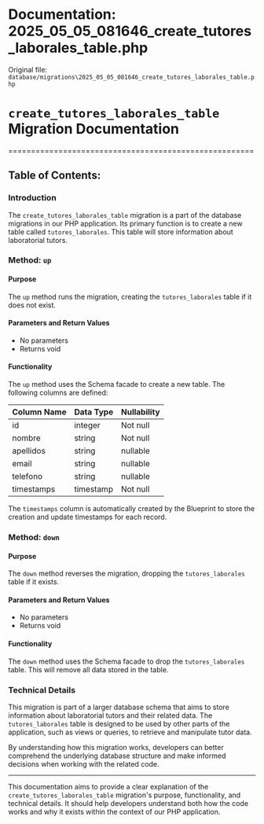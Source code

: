 # Documentation: 2025_05_05_081646_create_tutores_laborales_table.php

Original file: `database/migrations\2025_05_05_081646_create_tutores_laborales_table.php`

# `create_tutores_laborales_table` Migration Documentation
======================================================

Table of Contents:
-------------------

### Introduction

The `create_tutores_laborales_table` migration is a part of the database migrations in our PHP application. Its primary function is to create a new table called `tutores_laborales`. This table will store information about laboratorial tutors.

### Method: `up`

#### Purpose

The `up` method runs the migration, creating the `tutores_laborales` table if it does not exist.

#### Parameters and Return Values

* No parameters
* Returns void

#### Functionality

The `up` method uses the Schema facade to create a new table. The following columns are defined:

| Column Name | Data Type | Nullability |
| --- | --- | --- |
| id | integer | Not null |
| nombre | string | Not null |
| apellidos | string | nullable |
| email | string | nullable |
| telefono | string | nullable |
| timestamps | timestamp | Not null |

The `timestamps` column is automatically created by the Blueprint to store the creation and update timestamps for each record.

### Method: `down`

#### Purpose

The `down` method reverses the migration, dropping the `tutores_laborales` table if it exists.

#### Parameters and Return Values

* No parameters
* Returns void

#### Functionality

The `down` method uses the Schema facade to drop the `tutores_laborales` table. This will remove all data stored in the table.

### Technical Details

This migration is part of a larger database schema that aims to store information about laboratorial tutors and their related data. The `tutores_laborales` table is designed to be used by other parts of the application, such as views or queries, to retrieve and manipulate tutor data.

By understanding how this migration works, developers can better comprehend the underlying database structure and make informed decisions when working with the related code.

---

This documentation aims to provide a clear explanation of the `create_tutores_laborales_table` migration's purpose, functionality, and technical details. It should help developers understand both how the code works and why it exists within the context of our PHP application.